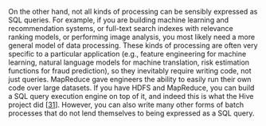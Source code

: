 On the other hand, not all kinds of processing can be sensibly expressed as SQL queries. For
example, if you are building machine learning and recommendation systems, or full-text search
indexes with relevance ranking models, or performing image analysis, you most likely need a more
general model of data processing. These kinds of processing are often very specific to a particular
application (e.g., feature engineering for machine learning, natural language models for machine
translation, risk estimation functions for fraud prediction), so they inevitably require writing
code, not just queries. 
MapReduce gave engineers the ability to easily run their own code over large datasets. If you have
HDFS and MapReduce, you can build a SQL query execution engine on top of it, and indeed this is
what the Hive project did [[31](ch10.html#Thusoo2010hp)]. However, you
can also write many other forms of batch processes that do not lend themselves to being expressed as
a SQL query.